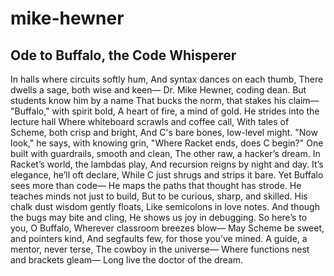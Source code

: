 # mike-hewner
## Ode to Buffalo, the Code Whisperer

In halls where circuits softly hum,
And syntax dances on each thumb,
There dwells a sage, both wise and keen—
Dr. Mike Hewner, coding dean.
But students know him by a name
That bucks the norm, that stakes his claim—
"Buffalo," with spirit bold,
A heart of fire, a mind of gold.
He strides into the lecture hall
Where whiteboard scrawls and coffee call,
With tales of Scheme, both crisp and bright,
And C's bare bones, low-level might.
"Now look," he says, with knowing grin,
"Where Racket ends, does C begin?"
One built with guardrails, smooth and clean,
The other raw, a hacker’s dream.
In Racket’s world, the lambdas play,
And recursion reigns by night and day.
It’s elegance, he’ll oft declare,
While C just shrugs and strips it bare.
Yet Buffalo sees more than code—
He maps the paths that thought has strode.
He teaches minds not just to build,
But to be curious, sharp, and skilled.
His chalk dust wisdom gently floats,
Like semicolons in love notes.
And though the bugs may bite and cling,
He shows us joy in debugging.
So here’s to you, O Buffalo,
Wherever classroom breezes blow—
May Scheme be sweet, and pointers kind,
And segfaults few, for those you’ve mined.
A guide, a mentor, never terse,
The cowboy in the universe—
Where functions nest and brackets gleam—
Long live the doctor of the dream.
